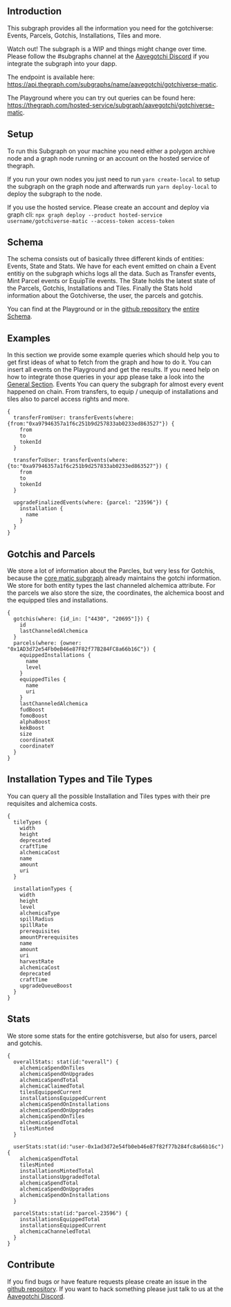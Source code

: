 ## Introduction
This subgraph provides all the information you need for the gotchiverse: Events, Parcels, Gotchis, Installations, Tiles and more. 

Watch out! The subgraph is a WIP and things might change over time. Please follow the #subgraphs channel at the [Aavegotchi Discord](https://github.com/aavegotchi/aavegotchi-matic-subgraph) if you integrate the subgraph into your dapp.

The endpoint is available here: https://api.thegraph.com/subgraphs/name/aavegotchi/gotchiverse-matic. 

The Playground where you can try out queries can be found here: https://thegraph.com/hosted-service/subgraph/aavegotchi/gotchiverse-matic.

## Setup
To run this Subgraph on your machine you need either a polygon archive node and a graph node running or an account on the hosted service of thegraph. 

If you run your own nodes you just need to run ```yarn create-local``` to setup the subgraph on the graph node and afterwards run ```yarn deploy-local``` to deploy the subgraph to the node.

If you use the hosted service. Please create an account and deploy via graph cli: ```npx graph deploy --product hosted-service  username/gotchiverse-matic --access-token access-token```

## Schema
The schema consists out of basically three different kinds of entities: Events, State and Stats. We have for each event emitted on chain a Event entitiy on the subgraph whichs logs all the data. Such as Transfer events, Mint Parcel events or EquipTile events. The State holds the latest state of the Parcels, Gotchis, Installations and Tiles. Finally the Stats hold information about the Gotchiverse, the user, the parcels and gotchis.

You can find at the Playground or in the [github repository](https://github.com/aavegotchi/aavegotchi-matic-subgraph) the [entire Schema](https://github.com/aavegotchi/gotchiverse-subgraph/blob/main/schema.graphql).
## Examples
In this section we provide some example queries which should help you to get first ideas of what to fetch from the graph and how to do it. You can insert all events on the Playground and get the results. If you need help on how to integrate those queries in your app please take a look into the [General Section](https://docs.aavegotchi.com/subgraphs/general).
Events
You can query the subgraph for almost every event happened on chain. From transfers, to equip / unequip of installations and tiles also to parcel access rights and more.
```
{
  transferFromUser: transferEvents(where: {from:"0xa97946357a1f6c251b9d257833ab0233ed863527"}) {
    from
    to
    tokenId
  }
  
  transferToUser: transferEvents(where: {to:"0xa97946357a1f6c251b9d257833ab0233ed863527"}) {
    from
    to
    tokenId
  }
  
  upgradeFinalizedEvents(where: {parcel: "23596"}) {
    installation {
      name
    }
  }
}
```
## Gotchis and Parcels
We store a lot of information about the Parcles, but very less for Gotchis, because the [core matic subgraph](https://docs.aavegotchi.com/subgraphs/core-matic-subgraph) already maintains the gotchi information. We store for both entity types the last channeled alchemica attribute. For the parcels we also store the size, the coordinates, the alchemica boost and the equipped tiles and installations. 
```
{
  gotchis(where: {id_in: ["4430", "20695"]}) {
    id
    lastChanneledAlchemica
  }
  parcels(where: {owner: "0x1AD3d72e54Fb0eB46e87F82f77B284FC8a66b16C"}) {
    equippedInstallations {
      name
      level
    }
    equippedTiles {
      name
      uri
    }
    lastChanneledAlchemica
    fudBoost
    fomoBoost
    alphaBoost
    kekBoost
    size
    coordinateX
    coordinateY
  }
}
```
## Installation Types and Tile Types
You can query all the possible Installation and Tiles types with their pre requisites and alchemica costs.
```
{
  tileTypes {
    width
    height
    deprecated
    craftTime
    alchemicaCost
    name
    amount
    uri
  }
  
  installationTypes {
    width
    height
    level
    alchemicaType
    spillRadius
    spillRate
    prerequisites
    amountPrerequisites
    name
    amount
    uri
    harvestRate
    alchemicaCost
    deprecated
    craftTime
    upgradeQueueBoost
  }
}
```
## Stats
We store some stats for the entire gotchisverse, but also for users, parcel and gotchis. 
```
{
  overallStats: stat(id:"overall") {
    alchemicaSpendOnTiles
    alchemicaSpendOnUpgrades
    alchemicaSpendTotal
    alchemicaClaimedTotal
    tilesEquippedCurrent
    installationsEquippedCurrent
    alchemicaSpendOnInstallations
    alchemicaSpendOnUpgrades
    alchemicaSpendOnTiles
    alchemicaSpendTotal
    tilesMinted
  }
  
  userStats:stat(id:"user-0x1ad3d72e54fb0eb46e87f82f77b284fc8a66b16c") {
    alchemicaSpendTotal
    tilesMinted
    installationsMintedTotal
    installationsUpgradedTotal
    alchemicaSpendTotal
    alchemicaSpendOnUpgrades
    alchemicaSpendOnInstallations
  }
  
  parcelStats:stat(id:"parcel-23596") {
    installationsEquippedTotal
    installationsEquippedCurrent
    alchemicaChanneledTotal
  }
}
```

## Contribute

If you find bugs or have feature requests please create an issue in the [github repository](https://github.com/aavegotchi/aavegotchi-matic-subgraph). If you want to hack something please just talk to us at the [Aavegotchi Discord](https://github.com/aavegotchi/aavegotchi-matic-subgraph).